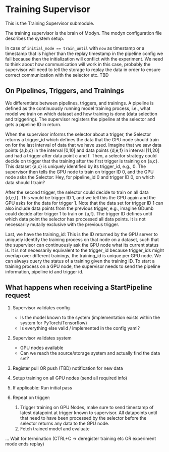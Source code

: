 # Training Supervisor

This is the Training Supervisor submodule.

The training supervisor is the brain of Modyn. The modyn configuration file describes the system setup.

In case of `initial_mode == train_until` with `now` as timestamp or a timestamp that is higher than the replay timestamp in the pipeline config we fail because then the initialization will conflict with the experiment.
We need to think about how communication will work in this case, probably the supervisor will need to tell the storage to replay the data in order to ensure correct communication with the selector etc. TBD

## On Pipelines, Triggers, and Trainings

We differentiate between pipelines, triggers, and trainings.
A pipeline is defined as the continuously running model training process, i.e., what model we train on which dataset and how training is done (data selection and triggering).
The supervisor registers the pipeline at the selector and gets a pipeline ID in return.

When the supervisor informs the selector about a trigger, the Selector returns a trigger_id which defines the data that the GPU node should train on for the last interval of data that we have used.
Imagine that we saw data points {a,b,c} in the interval [0,10] and data points {d,e,f} in interval [11,20] and had a trigger after data point c and f.
Then, a selector strategy could decide on trigger that the training after the first trigger is training on {a,c}.
This dataset {a,c} is uniquely identified by its trigger_id, e.g., 0.
The supervisor then tells the GPU node to train on trigger ID 0, and the GPU node asks the Selector: Hey, for pipeline_id 0 and trigger ID 0, on which data should I train?

After the second trigger, the selector could decide to train on all data {d,e,f}.
This would be trigger ID 1, and we tell this the GPU again and the GPU asks for the data for trigger 1.
Note that the data set for trigger ID 1 can also include data points from the previous trigger, e.g., imagine GDumb could decide after trigger 1 to train on {a,f}.
The trigger ID defines until which data point the selector has processed all data points.
It is not necessarily mutally exclusive with the previous trigger.

Last, we have the training_id: This is the ID returned by the GPU server to uniquely identify the training process on that node on a dataset, such that the supervisor can continuously ask the GPU node what its current status is.
It is not necessarily equivalent to the trigger_id because trigger_ids might overlap over different trainings, the training_id is unique per GPU node.
We can always query the status of a training given the training ID.
To start a training process on a GPU node, the supervisor needs to send the pipeline information, pipeline id and trigger id.

## What happens when receiving a StartPipeline request

1. Supervisor validates config

   - Is the model known to the system (implementation exists within the system for PyTorch/Tensorflow)
   - Is everything else valid / implemented in the config yaml?

2. Supervisor validates system

   - GPU nodes available
   - Can we reach the source/storage system and actually find the data set?

3. Register pull OR push (TBD) notification for new data

4. Setup training on all GPU nodes (send all required info)

5. If applicable: Run initial pass

6. Repeat on trigger:
   1. Trigger training on GPU Nodes, make sure to send timestamp of latest datapoint at trigger known to supervisor. All datapoints until that need to have been processed by the selector before the selector returns any data to the GPU node.
   2. Fetch trained model and evaluate

... Wait for termination (CTRL+C -> deregister training etc OR experiment mode ends replay)

